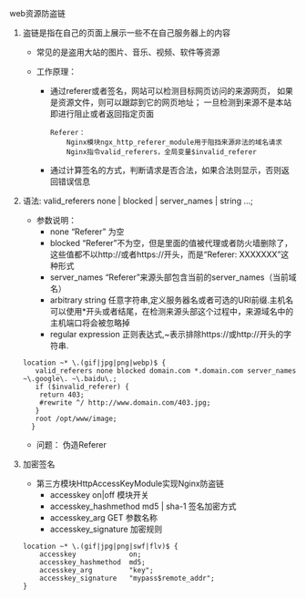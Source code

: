 web资源防盗链

1. 盗链是指在自己的页面上展示一些不在自己服务器上的内容
    * 常见的是盗用大站的图片、音乐、视频、软件等资源

    * 工作原理：
        * 通过referer或者签名，网站可以检测目标网页访问的来源网页，
            如果是资源文件，则可以跟踪到它的网页地址；
            一旦检测到来源不是本站即进行阻止或者返回指定页面
            ```
            Referer：
                Nginx模块ngx_http_referer_module用于阻挡来源非法的域名请求
                Nginx指令valid_referers，全局变量$invalid_referer
            ```
        * 通过计算签名的方式，判断请求是否合法，如果合法则显示，否则返回错误信息


2. 语法: valid_referers none | blocked | server_names | string …;
    * 参数说明：
        * none “Referer” 为空
        * blocked “Referer”不为空，但是里面的值被代理或者防火墙删除了，这些值都不以http://或者https://开头，而是“Referer: XXXXXXX”这种形式
        * server_names “Referer”来源头部包含当前的server_names（当前域名）
        * arbitrary string 任意字符串,定义服务器名或者可选的URI前缀.主机名可以使用*开头或者结尾，在检测来源头部这个过程中，来源域名中的主机端口将会被忽略掉
        * regular expression 正则表达式,~表示排除https://或http://开头的字符串.
    ```
    location ~* \.(gif|jpg|png|webp)$ {
       valid_referers none blocked domain.com *.domain.com server_names ~\.google\. ~\.baidu\.;
       if ($invalid_referer) {
        return 403;
        #rewrite ^/ http://www.domain.com/403.jpg;
       }
       root /opt/www/image;
      }
    ```
    * 问题： 伪造Referer

3. 加密签名
    * 第三方模块HttpAccessKeyModule实现Nginx防盗链
        * accesskey on|off 模块开关
        * accesskey_hashmethod md5 | sha-1 签名加密方式
        * accesskey_arg GET 参数名称
        * accesskey_signature 加密规则
    ```
    location ~* \.(gif|jpg|png|swf|flv)$ {
        accesskey             on;
        accesskey_hashmethod  md5;
        accesskey_arg         "key";
        accesskey_signature   "mypass$remote_addr";
    }
    ```








